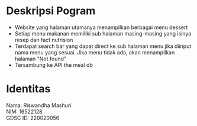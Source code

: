 # Deskripsi Pogram
- Website yang halaman utamanya menampilkan berbagai menu dessert
- Setiap menu makanan memiliki sub halaman masing-masing yang isinya resep dan fact nutrision
- Terdapat search bar yang dapat direct ke sub halaman menu jika diinput nama menu yang sesuai. Jika menu tidak ada, akan menampilkan halaman "Not found"
- Tersambung ke API the meal db

# Identitas
Nama: Riswandha Mashuri <br>
NIM: 16522128 <br>
GDSC ID: 220020056

